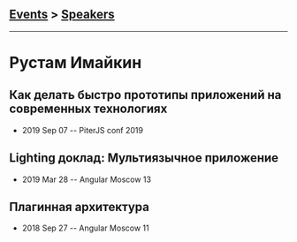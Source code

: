 ## [Events](../README.md) > [Speakers](../speakers.md)
---

# Рустам Имайкин

## Как делать быстро прототипы приложений на современных технологиях
- 2019 Sep 07 -- PiterJS conf 2019    
## Lighting доклад: Мультиязычное приложение
- 2019 Mar 28 -- Angular Moscow 13    
## Плагинная архитектура
- 2018 Sep 27 -- Angular Moscow 11    
